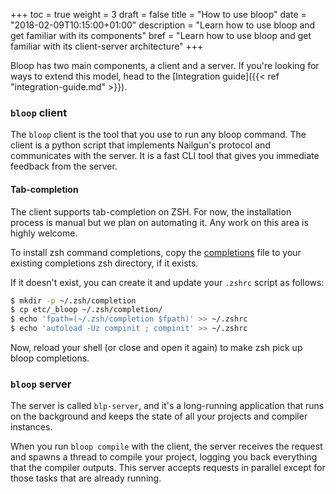 +++
toc = true
weight = 3
draft = false
title = "How to use bloop"
date = "2018-02-09T10:15:00+01:00"
description = "Learn how to use bloop and get familiar with its components"
bref = "Learn how to use bloop and get familiar with its client-server architecture"
+++

Bloop has two main components, a client and a server. If you're looking for
ways to extend this model, head to the [Integration
guide]({{< ref "integration-guide.md" >}}).

### `bloop` client

The `bloop` client is the tool that you use to run any bloop command. The
client is a python script that implements Nailgun's protocol and communicates
with the server. It is a fast CLI tool that gives you immediate feedback from
the server.

#### Tab-completion

The client supports tab-completion on ZSH. For now, the installation process is
manual but we plan on automating it. Any work on this area is highly welcome.

To install zsh command completions, copy the [completions][zsh-completions]
file to your existing completions zsh directory, if it exists.

If it doesn't exist, you can create it and update your `.zshrc` script as
follows:

```sh
$ mkdir -p ~/.zsh/completion
$ cp etc/_bloop ~/.zsh/completion/
$ echo 'fpath=(~/.zsh/completion $fpath)' >> ~/.zshrc
$ echo 'autoload -Uz compinit ; compinit' >> ~/.zshrc
```

Now, reload your shell (or close and open it again) to make zsh pick up bloop
completions.

[zsh-completions]: https://raw.githubusercontent.com/scalacenter/bloop/master/etc/_bloop

### `bloop` server

The server is called `blp-server`, and it's a long-running application that
runs on the background and keeps the state of all your projects and compiler
instances.

When you run `bloop compile` with the client, the server receives the request
and spawns a thread to compile your project, logging you back everything that
the compiler outputs. This server accepts requests in parallel except for
those tasks that are already running.
